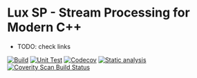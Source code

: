 # Lux SP - Stream Processing for Modern C++

- TODO: check links

[![Build](https://github.com/rng-dynamics/lux-sp/actions/workflows/build.yml/badge.svg)](https://github.com/rng-dynamics/lux-sp/actions/workflows/build.yml?query=branch%3Amain)
[![Unit Test](https://github.com/rng-dynamics/lux-sp/actions/workflows/unit-test.yml/badge.svg)](https://github.com/rng-dynamics/lux-sp/actions/workflows/unit-test.yml?query=branch%3Amain)
[![Codecov](https://codecov.io/gh/rng-dynamics/lux-sp/graph/badge.svg?token=8HROWXVR00)](https://codecov.io/gh/rng-dynamics/lux-sp)
[![Static analysis](https://github.com/rng-dynamics/lux-sp/actions/workflows/code-checker.yml/badge.svg)](https://github.com/rng-dynamics/lux-sp/actions/workflows/code-checker.yml?query=branch%3Amain+)
[![Coverity Scan Build Status](https://scan.coverity.com/projects/30288/badge.svg)](https://scan.coverity.com/projects/rng-dynamics-lux-sp)
